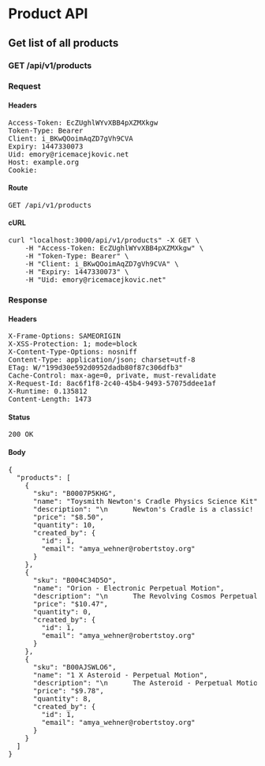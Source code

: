 # Product API

## Get list of all products

### GET /api/v1/products
### Request

#### Headers

<pre>Access-Token: EcZUghlWYvXBB4pXZMXkgw
Token-Type: Bearer
Client: i_BKwQOoimAqZD7gVh9CVA
Expiry: 1447330073
Uid: emory@ricemacejkovic.net
Host: example.org
Cookie: </pre>

#### Route

<pre>GET /api/v1/products</pre>

#### cURL

<pre class="request">curl &quot;localhost:3000/api/v1/products&quot; -X GET \
	-H &quot;Access-Token: EcZUghlWYvXBB4pXZMXkgw&quot; \
	-H &quot;Token-Type: Bearer&quot; \
	-H &quot;Client: i_BKwQOoimAqZD7gVh9CVA&quot; \
	-H &quot;Expiry: 1447330073&quot; \
	-H &quot;Uid: emory@ricemacejkovic.net&quot;</pre>

### Response

#### Headers

<pre>X-Frame-Options: SAMEORIGIN
X-XSS-Protection: 1; mode=block
X-Content-Type-Options: nosniff
Content-Type: application/json; charset=utf-8
ETag: W/&quot;199d30e592d0952dadb80f87c306dfb3&quot;
Cache-Control: max-age=0, private, must-revalidate
X-Request-Id: 8ac6f1f8-2c40-45b4-9493-57075ddee1af
X-Runtime: 0.135812
Content-Length: 1473</pre>

#### Status

<pre>200 OK</pre>

#### Body

<pre>{
  "products": [
    {
      "sku": "B0007P5KHG",
      "name": "Toysmith Newton's Cradle Physics Science Kit",
      "description": "\n      Newton's Cradle is a classic! Also known as balance balls, \n      these steel balls keep you entertained throughout the day. Pull back \n      one or more of the balls and let them drop down.\n    ",
      "price": "$8.50",
      "quantity": 10,
      "created_by": {
        "id": 1,
        "email": "amya_wehner@robertstoy.org"
      }
    },
    {
      "sku": "B004C34D5O",
      "name": "Orion - Electronic Perpetual Motion",
      "description": "\n      The Revolving Cosmos Perpetual Motion Desktop Toy is perfect for \n      your outer space themed office or room decor. A simple spin of the \n      top of the base sets the galaxy in motion. The multicolored rings \n      start spinning in different orbits around the planet in the center. \n      A top seller in the space museum stores and a cool gift for the \n      science physics enthusiast. Measures 11.5 inches tall. \n    ",
      "price": "$10.47",
      "quantity": 0,
      "created_by": {
        "id": 1,
        "email": "amya_wehner@robertstoy.org"
      }
    },
    {
      "sku": "B00AJSWLO6",
      "name": "1 X Asteroid - Perpetual Motion",
      "description": "\n      The Asteroid - Perpetual Motion is a piece of revolving art for your \n      desk. This kinetic sculpture has several brightly colored metallic \n      balls that rotate like a ferris wheel. It will keep you and anybody \n      else who watches it mesmerized for hours. Once star \n    ",
      "price": "$9.78",
      "quantity": 8,
      "created_by": {
        "id": 1,
        "email": "amya_wehner@robertstoy.org"
      }
    }
  ]
}</pre>
